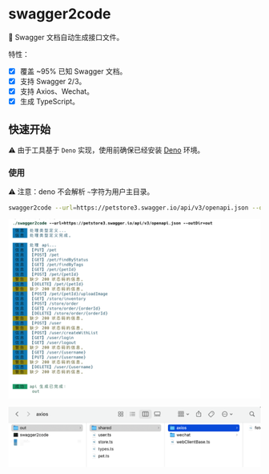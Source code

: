 # swagger2code

🔧 Swagger 文档自动生成接口文件。

特性：

- [x] 覆盖 ~95% 已知 Swagger 文档。
- [x] 支持 Swagger 2/3。
- [x] 支持 Axios、Wechat。
- [x] 生成 TypeScript。

## 快速开始

⚠️ 由于工具基于 `Deno` 实现，使用前确保已经安装 [Deno](https://github.com/denoland/deno#install) 环境。

### 使用

⚠️ 注意：deno 不会解析 `~`字符为用户主目录。

```sh
swagger2code --url=https://petstore3.swagger.io/api/v3/openapi.json --outDir=out
```

![终端输出信息](resources/output.png)

![输出文件](resources/file.png)
